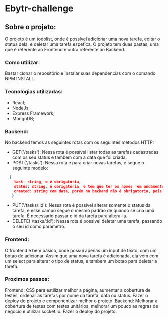 # Ebytr-challenge

## Sobre o projeto:
O projeto é um todolist, onde é possível adicionar uma nova tarefa, editar o status dela, e deletar uma tarefa espefica. O projeto tem duas pastas, uma que é referente ao Frontend e outra referente ao Backend.

### Como utilizar:
Bastar clonar o repositório e instalar suas dependencias com o comando NPM INSTALL.

### Tecnologias utilizadas:
- React;
- NodeJs;
- Express Framework;
- MongoDB;

### Backend:
No backend temos as seguintes rotas com os seguintes métodos HTTP:
- GET('/tasks'): Nessa rota é possível listar todas as tarefas cadastradas com os seu status e também com a data que foi criada;
- POST('/tasks'): Nessa rota é para criar novas tarefas, e segue o seguinte modelo:
```json
  {
    task: string, e é obrigatória,
    status: string, é obrigatória, e tem que ter os nomes 'em andamento', 'pendente' ou 'terminado',
    created: string com data, porém no backend não é obrigatoria, pois esse dado já vem automatico do frontend,
   }
```
- PUT('/tasks/:id'): Nessa rota é possivel alterar somente o status da tarefa, e esse campo segue o mesmo padrão de quando se cria uma tarefa. É necessario passar o id da tarefa para altera-la.
- DELETE('/tasks/:id'): Nessa rota é possivel deletar uma tarefa, passando o seu id como parametro.

### Frontend:
O frontend é bem básico, onde possui apenas um input de texto, com um botao de adicionar. Assim que uma nova tarefa é adicionada, ela vem com um select para alterar o tipo de status, e tambem um botao para deletar a tarefa.

### Proximos passos:
Frontend: CSS para estilizar melhor a página, aumentar a cobertura de testes, ordenar as tarefas por nome da tarefa, data ou status. Fazer o deploy do projeto e componentizar melhor o projeto.
Backend: Melhorar a cobertura de testes com testes unitários, melhorar um pouco as regras de negocio e utilizar socket.io. Fazer o deploy do projeto.
